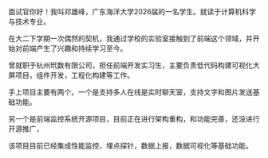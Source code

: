 面试官你好！我叫邓雄峰，广东海洋大学2026届的一名学生。就读于计算机科学与技术专业。

在大二下学期一次偶然的契机，我通过学校的实验室接触到了前端这个领域，并开始对前端产生了兴趣和持续学习至今。

曾就职于杭州玳数有限公司，担任前端开发实习生，主要负责低代码构建可视化大屏项目，组件开发，工程化构建等工作。

手上项目主要有两个，一个是支持多人在线是实时聊天室，支持文字和图片发送基础功能。

另一个是前端监控系统开源项目，目前正在进行架构重构，和功能完善，还没进行开源推广，

该项目目前已经集成性能监控，埋点探针，数据上报，数据可视化等基础功能。
